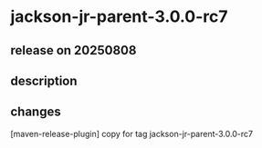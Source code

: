 # jackson-jr-parent-3.0.0-rc7

## release on 20250808
## description
## changes
[maven-release-plugin] copy for tag jackson-jr-parent-3.0.0-rc7

